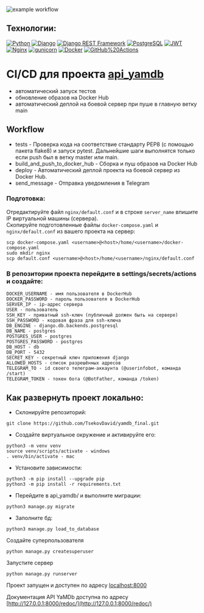 ![example workflow](https://github.com/TsekovDavid/yamdb_final/actions/workflows/yamdb_workflow.yml/badge.svg)

## Технологии:
[![Python](https://img.shields.io/badge/-Python-464646?style=flat&logo=Python&logoColor=56C0C0&color=blue)](https://www.python.org/)
[![Django](https://img.shields.io/badge/-Django-464646?style=flat&logo=Django&logoColor=56C0C0&color=blue)](https://www.djangoproject.com/)
[![Django REST Framework](https://img.shields.io/badge/-Django%20REST%20Framework-464646?style=flat&logo=Django%20REST%20Framework&logoColor=56C0C0&color=blue)](https://www.django-rest-framework.org/)
[![PostgreSQL](https://img.shields.io/badge/-PostgreSQL-464646?style=flat&logo=PostgreSQL&logoColor=56C0C0&color=blue)](https://www.postgresql.org/)
[![JWT](https://img.shields.io/badge/-JWT-464646?style=flat&color=blue)](https://jwt.io/)
[![Nginx](https://img.shields.io/badge/-NGINX-464646?style=flat&logo=NGINX&logoColor=56C0C0&color=blue)](https://nginx.org/ru/)
[![gunicorn](https://img.shields.io/badge/-gunicorn-464646?style=flat&logo=gunicorn&logoColor=56C0C0&color=blue)](https://gunicorn.org/)
[![Docker](https://img.shields.io/badge/-Docker-464646?style=flat&logo=Docker&logoColor=56C0C0&color=blue)](https://www.docker.com/)
[![GitHub%20Actions](https://img.shields.io/badge/-GitHub%20Actions-464646?style=flat&logo=GitHub%20actions&logoColor=56C0C0&color=blue)](https://github.com/features/actions)

# CI/CD для проекта [api_yamdb](https://github.com/TsekovDavid/api_yamdb) 
* автоматический запуск тестов
* обновление образов на Docker Hub
* автоматический деплой на боевой сервер при пуше в главную ветку main
## Workflow
* tests - Проверка кода на соответствие стандарту PEP8 (с помощью пакета flake8) и запуск pytest. Дальнейшие шаги выполнятся только если push был в ветку master или main.
* build_and_push_to_docker_hub - Сборка и пуш образов на Docker Hub
* deploy - Автоматический деплой проекта на боевой сервер из Docker Hub.
* send_message - Отправка уведомления в Telegram


 ### Подготовка:
Отредактируйте файл `nginx/default.conf` и в строке `server_name` впишите IP виртуальной машины (сервера).  
Скопируйте подготовленные файлы `docker-compose.yaml` и `nginx/default.conf` из вашего проекта на сервер:
```
scp docker-compose.yaml <username>@<host>/home/<username>/docker-compose.yaml
sudo mkdir nginx
scp default.conf <username>@<host>/home/<username>/nginx/default.conf
```
### В репозитории проекта перейдите в settings/secrets/actions и создайте:
```
DOCKER_USERNAME - имя пользователя в DockerHub
DOCKER_PASSWORD - пароль пользователя в DockerHub
SERVER_IP - ip-адрес сервера
USER - пользователь
SSH_KEY - приватный ssh-ключ (публичный должен быть на сервере)
SSH_PASSWORD - кодовая фраза для ssh-ключа
DB_ENGINE - django.db.backends.postgresql
DB_NAME - postgres
POSTGRES_USER - postgres
POSTGRES_PASSWORD - postgres
DB_HOST - db
DB_PORT - 5432
SECRET_KEY - секретный ключ приложения django
ALLOWED_HOSTS - список разрешённых адресов
TELEGRAM_TO - id своего телеграм-аккаунта (@userinfobot, команда /start)
TELEGRAM_TOKEN - токен бота (@BotFather, команда /token)
```

## Как развернуть проект локально:
* Склонируйте репозиторий:
```
git clone https://github.com/TsekovDavid/yamdb_final.git 
```
* Создайте виртуальное окружение и активируйте его: 
``` 
python3 -m venv venv
source venv/scripts/activate - windows
. venv/bin/activate - mac
``` 
* Установите зависимости:
```
python3 -m pip install --upgrade pip
python3 -m pip install -r requirements.txt  
```
  
* Перейдите в api_yamdb/ и выполните миграции:
```
python3 manage.py migrate 
```
* Заполните бд:
```
python3 manage.py load_to_database
```
Создайте суперпользователя
```
python manage.py createsuperuser
```
Запустите сервер 
```
python manage.py runserver  
```
  
  
Проект запущен и доступен по адресу [localhost:8000](http://localhost:8000/)
  
Документация API YaMDb доступна по адресу [http://127.0.0.1:8000/redoc/](http://127.0.0.1:8000/redoc/)
